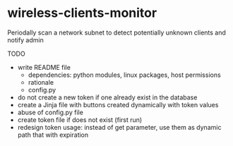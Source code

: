 # wireless-clients-monitor
Periodally scan a network subnet to detect potentially unknown clients and notify admin

TODO
* write README file
  * dependencies: python modules, linux packages, host permissions
  * rationale
  * config.py
* do not create a new token if one already exist in the database
* create a Jinja file with buttons created dynamically with token values
* abuse of config.py file
* create token file if does not exist (first run)
* redesign token usage: instead of get parameter, use them as dynamic path that with expiration
